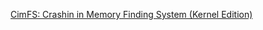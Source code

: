 [CimFS: Crashin in Memory Finding System (Kernel Edition)](https://starlabs.sg/blog/2025/03-cimfs-crashing-in-memory-finding-system-kernel-edition/) 
